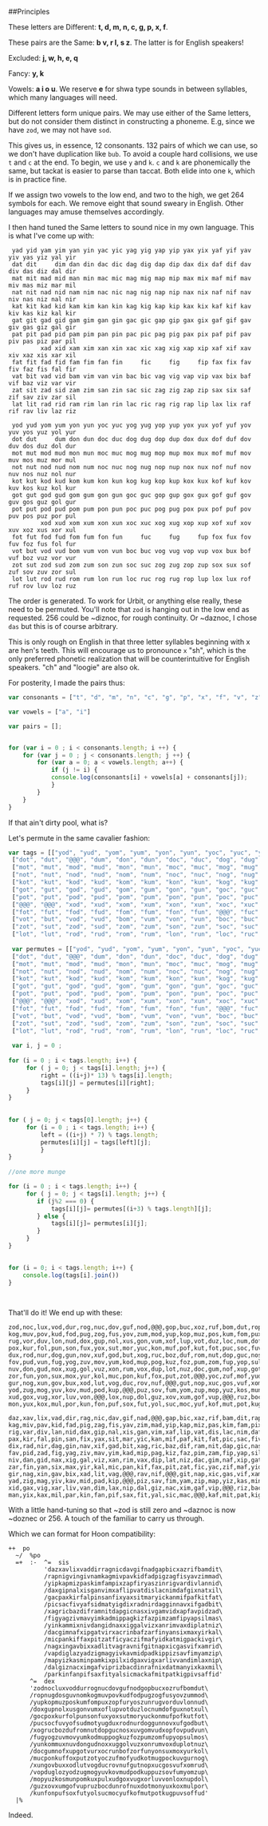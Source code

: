 ##Principles

These letters are Different: **t, d, m, n, c, g, p, x, f**.

These pairs are the Same: **b v, r l, s z**. The latter is for English speakers!

Excluded: **j, w, h, e, q**

Fancy: **y, k**

Vowels: **a i o u**. We reserve **e** for shwa type sounds in between syllables, which many languages will need. 

Different letters form unique pairs. We may use either of the Same letters, but do not consider them distinct in constructing a phoneme. E.g, since we have `zod`, we may not have `sod`.

This gives us, in essence, 12 consonants. 132 pairs of which we can use, so we don't have duplication like `bub`. To avoid a couple hard collisions, we use `t` and `c` at the end. To begin, we use `y` and `k`. `c` and `k` are phonemically the same, but tackat is easier to parse than taccat. Both elide into one `k`, which is in practice fine. 

If we assign two vowels to the low end, and two to the high, we get 264 symbols for each. We remove eight that sound sweary in English. Other languages may amuse themselves accordingly. 

I then hand tuned the Same letters to sound nice in my own language. This is what I've come up with:

```
 yad yid yam yim yan yin yac yic yag yig yap yip yax yix yaf yif yav yiv yas yiz yal yir 
 dat dit     dim dan din dac dic dag dig dap dip dax dix daf dif dav div das diz dal dir 
 mat mit mad mid man min mac mic mag mig map mip max mix maf mif mav miv mas miz mar mil
 nat nit nad nid nam nim nac nic nag nig nap nip nax nix naf nif nav niv nas niz nal nir 
 kat kit kad kid kam kim kan kin kag kig kap kip kax kix kaf kif kav kiv kas kiz kal kir 
 gat git gad gid gam gim gan gin gac gic gap gip gax gix gaf gif gav giv gas giz gal gir 
 pat pit pad pid pam pim pan pin pac pic pag pig pax pix paf pif pav piv pas piz par pil 
         xad xid xam xim xan xin xac xic xag xig xap xip xaf xif xav xiv xaz xis xar xil
 fat fit fad fid fam fim fan fin     fic     fig     fip fax fix fav fiv faz fis fal fir
 vat bit vad vid bam vim van vin bac bic vag vig vap vip vax bix baf vif baz viz var vir
 zat sit zad sid zam zim san zin sac sic zag zig zap zip sax six saf zif sav ziv zar sil
 lat lit rad rid ram rim lan rin lac ric rag rig rap lip lax lix raf rif rav liv laz riz

 yod yud yom yum yon yun yoc yuc yog yug yop yup yox yux yof yuf yov yuv yos yuz yol yur 
 dot dut     dum don dun doc duc dog dug dop dup dox dux dof duf dov duv dos duz dol dur 
 mot mut mod mud mon mun moc muc mog mug mop mup mox mux mof muf mov muv mos muz mor mul
 not nut nod nud nom num noc nuc nog nug nop nup nox nux nof nuf nov nuv nos nuz nol nur 
 kot kut kod kud kom kum kon kun kog kug kop kup kox kux kof kuf kov kuv kos kuz kol kur 
 got gut god gud gom gum gon gun goc guc gop gup gox gux gof guf gov guv gos guz gol gur 
 pot put pod pud pom pum pon pun poc puc pog pug pox pux pof puf pov puv pos puz por pul 
         xod xud xom xum xon xun xoc xuc xog xug xop xup xof xuf xov xuv xoz xus xor xul
 fot fut fod fud fom fum fon fun     fuc     fug     fup fox fux fov fuv foz fus fol fur
 vot but vod vud bom vum von vun boc buc vog vug vop vup vox bux bof vuf boz vuz vor vur
 zot sut zod sud zom zum son zun soc suc zog zug zop zup sox sux sof zuf sov zuv zor sul
 lot lut rod rud rom rum lon run loc ruc rog rug rop lup lox lux rof ruf rov luv loz ruz
```

 The order is generated. To work for Urbit, or anything else really, these need to be permuted. You'll note that `zod` is hanging out in the low end as requested. 256 could be ~diznoc, for rough continuity. Or ~daznoc, I chose `das` but this is of course arbitrary.

This is only rough on English in that three letter syllables beginning with x are hen's teeth. This will encourage us to pronounce `x` "sh", which is the only preferred phonetic realization that will be counterintuitive for English speakers. "ch" and "loogie" are also ok.

For posterity, I made the pairs thus:

```javascript
var consonants = ["t", "d", "m", "n", "c", "g", "p", "x", "f", "v", "z", "r"];

var vowels = ["a", "i"]

var pairs = [];


for (var i = 0 ; i < consonants.length; i ++) {
    for (var j = 0 ; j < consonants.length; j ++) {
        for (var a = 0; a < vowels.length; a++) {
            if (j != i) {
            console.log(consonants[i] + vowels[a] + consonants[j]);  
            }
        }
    }
}
```
If that ain't dirty pool, what is?

Let's permute in the same cavalier fashion:

```javascript
var tags = [["yod", "yud", "yom", "yum", "yon", "yun", "yoc", "yuc", "yog", "yug", "yop", "yup", "yox", "yux", "yof", "yuf", "yov", "yuv", "yos", "yuz", "yol", "yur"],
 ["dot", "dut", "@@@", "dum", "don", "dun", "doc", "duc", "dog", "dug", "dop", "dup", "dox", "dux", "dof", "duf", "dov", "duv", "dos", "duz", "dol", "dur"],
 ["mot", "mut", "mod", "mud", "mon", "mun", "moc", "muc", "mog", "mug", "mop", "mup", "mox", "mux", "mof", "muf", "mov", "muv", "mos", "muz", "mor", "mul"],
 ["not", "nut", "nod", "nud", "nom", "num", "noc", "nuc", "nog", "nug", "nop", "nup", "nox", "nux", "nof", "nuf", "nov", "nuv", "nos", "nuz", "nol", "nur"],
 ["kot", "kut", "kod", "kud", "kom", "kum", "kon", "kun", "kog", "kug", "kop", "kup", "kox", "kux", "kof", "kuf", "kov", "kuv", "kos", "kuz", "kol", "kur"],
 ["got", "gut", "god", "gud", "gom", "gum", "gon", "gun", "goc", "guc", "gop", "gup", "gox", "gux", "gof", "guf", "gov", "guv", "gos", "guz", "gol", "gur"],
 ["pot", "put", "pod", "pud", "pom", "pum", "pon", "pun", "poc", "puc", "pog", "pug", "pox", "pux", "pof", "puf", "pov", "puv", "pos", "puz", "por", "pul"],
 ["@@@", "@@@", "xod", "xud", "xom", "xum", "xon", "xun", "xoc", "xuc", "xog", "xug", "xop", "xup", "xof", "xuf", "xov", "xuv", "xoz", "xus", "xor", "xul"],
 ["fot", "fut", "fod", "fud", "fom", "fum", "fon", "fun", "@@@", "fuc", "@@@", "fug", "@@@", "fup", "fox", "fux", "fov", "fuv", "foz", "fus", "fol", "fur"],
 ["vot", "but", "vod", "vud", "bom", "vum", "von", "vun", "boc", "buc", "vog", "vug", "vop", "vup", "vox", "bux", "bof", "vuf", "boz", "vuz", "vor", "vur"],
 ["zot", "sut", "zod", "sud", "zom", "zum", "son", "zun", "soc", "suc", "zog", "zug", "zop", "zup", "sox", "sux", "sof", "zuf", "sov", "zuv", "zor", "sul"],
 ["lot", "lut", "rod", "rud", "rom", "rum", "lon", "run", "loc", "ruc", "rog", "rug", "rop", "lup", "lox", "lux", "rof", "ruf", "rov", "luv", "loz", "ruz"]];
 
 var permutes = [["yod", "yud", "yom", "yum", "yon", "yun", "yoc", "yuc", "yog", "yug", "yop", "yup", "yox", "yux", "yof", "yuf", "yov", "yuv", "yos", "yuz", "yol", "yur"],
 ["dot", "dut", "@@@", "dum", "don", "dun", "doc", "duc", "dog", "dug", "dop", "dup", "dox", "dux", "dof", "duf", "dov", "duv", "dos", "duz", "dol", "dur"],
 ["mot", "mut", "mod", "mud", "mon", "mun", "moc", "muc", "mog", "mug", "mop", "mup", "mox", "mux", "mof", "muf", "mov", "muv", "mos", "muz", "mor", "mul"],
 ["not", "nut", "nod", "nud", "nom", "num", "noc", "nuc", "nog", "nug", "nop", "nup", "nox", "nux", "nof", "nuf", "nov", "nuv", "nos", "nuz", "nol", "nur"],
 ["kot", "kut", "kod", "kud", "kom", "kum", "kon", "kun", "kog", "kug", "kop", "kup", "kox", "kux", "kof", "kuf", "kov", "kuv", "kos", "kuz", "kol", "kur"],
 ["got", "gut", "god", "gud", "gom", "gum", "gon", "gun", "goc", "guc", "gop", "gup", "gox", "gux", "gof", "guf", "gov", "guv", "gos", "guz", "gol", "gur"],
 ["pot", "put", "pod", "pud", "pom", "pum", "pon", "pun", "poc", "puc", "pog", "pug", "pox", "pux", "pof", "puf", "pov", "puv", "pos", "puz", "por", "pul"],
 ["@@@", "@@@", "xod", "xud", "xom", "xum", "xon", "xun", "xoc", "xuc", "xog", "xug", "xop", "xup", "xof", "xuf", "xov", "xuv", "xoz", "xus", "xor", "xul"],
 ["fot", "fut", "fod", "fud", "fom", "fum", "fon", "fun", "@@@", "fuc", "@@@", "fug", "@@@", "fup", "fox", "fux", "fov", "fuv", "foz", "fus", "fol", "fur"],
 ["vot", "but", "vod", "vud", "bom", "vum", "von", "vun", "boc", "buc", "vog", "vug", "vop", "vup", "vox", "bux", "bof", "vuf", "boz", "vuz", "vor", "vur"],
 ["zot", "sut", "zod", "sud", "zom", "zum", "son", "zun", "soc", "suc", "zog", "zug", "zop", "zup", "sox", "sux", "sof", "zuf", "sov", "zuv", "zor", "sul"],
 ["lot", "lut", "rod", "rud", "rom", "rum", "lon", "run", "loc", "ruc", "rog", "rug", "rop", "lup", "lox", "lux", "rof", "ruf", "rov", "luv", "loz", "ruz"]];
 
 var i, j = 0 ;
 
for (i = 0 ; i < tags.length; i++) {
     for ( j = 0; j < tags[i].length; j++) {
         right = ((i+j)* 13) % tags[i].length;
         tags[i][j] = permutes[i][right];
     }
}
 
  
for ( j = 0; j < tags[0].length; j++) {
     for (i = 0 ; i < tags.length; i++) {       
         left = ((i+j) * 7) % tags.length;
         permutes[i][j] = tags[left][j];
         }
}
  
//one more munge

for (i = 0 ; i < tags.length; i++) {
     for ( j = 0; j < tags[i].length; j++) {
        if (j%2 === 0) { 
            tags[i][j]= permutes[(i+3) % tags.length][j];
        } else {
            tags[i][j]= permutes[i][j];
        }
     }
}

    
for (i = 0; i < tags.length; i++) {
    console.log(tags[i].join())
}
     
     
```

That'll do it! We end up with these:

```
zod,noc,lux,vod,dur,rog,nuc,dov,guf,nod,@@@,gop,buc,xoz,ruf,bom,dut,rop,nug,dos,guv,nom
kog,muv,pov,kud,fod,pug,zog,fus,yov,zum,mod,yup,kop,muz,pos,kum,fom,pux,zop,fur,yos,zun
rug,vor,duv,lon,nud,dox,gup,nol,xus,gon,vum,xof,lup,vot,duz,loc,num,dof,gux,not,xul,goc
pox,kur,fol,pun,son,fux,yox,sut,mor,yuc,kon,muf,pof,kut,fot,puc,soc,fuv,yof,sud,mot,yug
dux,rod,nur,dog,gun,nov,xuf,god,but,xog,ruc,boz,duf,rom,nut,dop,guc,nos,xuv,gom,vud,xop
fov,pud,vun,fug,yog,zuv,mov,yum,kod,mup,pog,kuz,foz,pum,zom,fup,yop,sul,mos,yun,kom,mux
nuv,don,gud,nox,xug,gol,vuz,xon,rum,vox,dup,lot,nuz,doc,gum,nof,xup,got,vur,xoc,run,bof
zor,fun,yon,sux,mox,yur,kol,muc,pon,kuf,fox,put,zot,@@@,yoc,zuf,mof,yud,kot,mug,poc,kuv
gur,nog,xun,gov,bux,xod,lut,vog,duc,rov,nuf,@@@,gut,nop,xuc,gos,vuf,xom,rud,vop,dug,loz
yod,zug,mog,yuv,kov,mud,pod,kup,@@@,puz,sov,fum,yom,zup,mop,yuz,kos,mun,pom,kux,@@@,pul
xud,gox,vug,xor,luv,von,@@@,lox,nup,dol,guz,xov,xum,gof,vup,@@@,ruz,boc,dun,rof,nux,dot
mon,yux,kox,mul,por,kun,fon,puf,sox,fut,yol,suc,moc,yuf,kof,mut,pot,kug,@@@,puv,sof,fud

daz,xav,lix,vad,dir,rag,nic,dav,gif,nad,@@@,gap,bic,xaz,rif,bam,dit,rap,nig,vin,giv,nam
kag,miv,pav,kid,fad,pig,zag,fis,yav,zim,mad,yip,kap,miz,pas,kim,fam,pix,zap,fir,yas,zin
rig,var,div,lan,nid,dax,gip,nal,xis,gan,vim,xaf,lip,vat,dis,lac,nim,daf,gix,nat,xil,gac
pax,kir,fal,pin,san,fix,yax,sit,mar,yic,kan,mif,paf,kit,fat,pic,sac,fiv,yaf,sid,mat,yig
dix,rad,nir,dag,gin,nav,xif,gad,bit,xag,ric,baz,dif,ram,nit,dap,gic,nas,xiv,gam,vid,xap
fav,pid,zad,fig,yag,ziv,mav,yim,kad,mip,pag,kiz,faz,pim,zam,fip,yap,sil,mas,yin,kam,mix
niv,dan,gid,nax,xig,gal,viz,xan,rim,vax,dip,lat,niz,dac,gim,naf,xip,gat,vir,xac,rin,baf
zar,fin,yan,six,max,yir,kal,mic,pan,kif,fax,pit,zat,fic,yac,zif,maf,yid,kat,mig,pac,kiv
gir,nag,xin,gav,bix,xad,lit,vag,@@@,rav,nif,@@@,git,nap,xic,gas,vif,xam,rid,vap,dig,laz
yad,zig,mag,yiv,kav,mid,pad,kip,@@@,piz,sav,fim,yam,zip,map,yiz,kas,min,pam,kix,@@@,pil
xid,gax,vig,xar,liv,van,dim,lax,nip,dal,giz,nac,xim,gaf,vip,@@@,riz,bac,din,raf,nix,dat
man,yix,kax,mil,par,kin,fan,pif,sax,fit,yal,sic,mac,@@@,kaf,mit,pat,kig,@@@,piv,saf,fid

```

With a little hand-tuning so that ~zod is still zero and ~daznoc is now ~doznec or 256. A touch of the familiar to carry us through.

Which we can format for Hoon compatibility:

```
++  po
  ~/  %po
  =+  :-  ^=  sis
          'dazxavlixvaddirragnicdavgifnadgapbicxazrifbamdit\
          /rapnigvingivnamkagmivpavkidfadpigzagfisyavzimmad\
          /yipkapmizpaskimfampixzapfiryaszinrigvardivlannid\
          /daxgipnalxisganvimxaflipvatdislacnimdafgixnatxil\
          /gacpaxkirfalpinsanfixyaxsitmaryickanmifpafkitfat\
          /picsacfivyafsidmatyigdixradnirdagginnavxifgadbit\
          /xagricbazdiframnitdapgicnasxivgamvidxapfavpidzad\
          /figyagzivmavyimkadmippagkizfazpimzamfipyapsilmas\
          /yinkammixnivdangidnaxxiggalvizxanrimvaxdiplatniz\
          /dacgimnafxipgatvirxacrinbafzarfinyansixmaxyirkal\
          /micpankiffaxpitzatficyaczifmafyidkatmigpackivgir\
          /nagxingavbixxadlitvagravnifgitnapxicgasvifxamrid\
          /vapdiglazyadzigmagyivkavmidpadkippizsavfimyamzip\
          /mapyizkasminpamkixpilxidgaxvigxarlivvandimlaxnip\
          /dalgiznacximgafviprizbacdinrafnixdatmanyixkaxmil\
          /parkinfanpifsaxfityalsicmackafmitpatkigpivsaffid'
      ^=  dex
      'zodnocluxvoddurrognucdovgufnodgopbucxozrufbomdut\
      /ropnugdosguvnomkogmuvpovkudfodpugzogfusyovzummod\
      /yupkopmuzposkumfompuxzopfuryoszunrugvorduvlonnud\
      /doxgupnolxusgonvumxoflupvotduzlocnumdofguxnotxul\
      /gocpoxkurfolpunsonfuxyoxsutmoryuckonmufpofkutfot\
      /pucsocfuvyofsudmotyugduxrodnurdoggunnovxufgodbut\
      /xogrucbozdufromnutdopgucnosxuvgomvudxopfovpudvun\
      /fugyogzuvmovyumkodmuppogkuzfozpumzomfupyopsulmos\
      /yunkommuxnuvdongudnoxxuggolvuzxonrumvoxduplotnuz\
      /docgumnofxupgotvurxocrunbofzorfunyonsuxmoxyurkol\
      /mucponkuffoxputzotyoczufmofyudkotmugpockuvgurnog\
      /xungovbuxxodlutvogducrovnufgutnopxucgosvufxomrud\
      /vopduglozyodzugmogyuvkovmudpodkuppuzsovfumyomzup\
      /mopyuzkosmunpomkuxpulxudgoxvugxorluvvonloxnupdol\
      /guzxovxumgofvupruzbocdunrofnuxdotmonyuxkoxmulpor\
      /kunfonpufsoxfutyolsucmocyufkofmutpotkugpuvsoffud'
  |%
```

Indeed.

